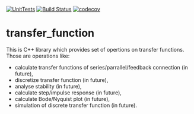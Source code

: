 [![UnitTests](https://github.com/borodziejciesla/transfer_function/actions/workflows/UnitTests.yml/badge.svg)](https://github.com/borodziejciesla/transfer_function/actions/workflows/UnitTests.yml)
[![Build Status](https://app.travis-ci.com/borodziejciesla/transfer_function.svg?branch=main)](https://app.travis-ci.com/borodziejciesla/transfer_function)
[![codecov](https://codecov.io/gh/borodziejciesla/transfer_function/branch/main/graph/badge.svg?token=A1E2F7U1A4)](https://codecov.io/gh/borodziejciesla/transfer_function)

# transfer_function
This is C++ library which provides set of opertions on transfer functions.
Those are operations like:
  * calculate transfer functions of series/parrallel/feedback connection (in future),
  * discretize transfer function (in future),
  * analyse stability (in future),
  * calculate step/impulse response (in future),
  * calculate Bode/Nyquist plot (in future),
  * simulation of discrete transfer function (in future). 
